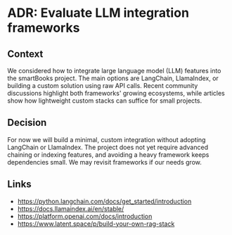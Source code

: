 # ADR: Evaluate LLM integration frameworks

## Context
We considered how to integrate large language model (LLM) features into the smartBooks project. The main options are LangChain, LlamaIndex, or building a custom solution using raw API calls. Recent community discussions highlight both frameworks' growing ecosystems, while articles show how lightweight custom stacks can suffice for small projects.

## Decision
For now we will build a minimal, custom integration without adopting LangChain or LlamaIndex. The project does not yet require advanced chaining or indexing features, and avoiding a heavy framework keeps dependencies small. We may revisit frameworks if our needs grow.

## Links
- https://python.langchain.com/docs/get_started/introduction
- https://docs.llamaindex.ai/en/stable/
- https://platform.openai.com/docs/introduction
- https://www.latent.space/p/build-your-own-rag-stack
